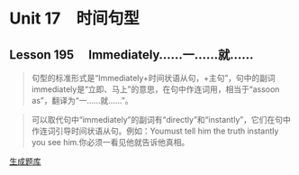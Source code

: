 ﻿ # Unit 17　时间句型
 ## Lesson 195　    Immediately……一……就……
 
> 句型的标准形式是“Immediately+时间状语从句，+主句”，句中的副词immediately是“立即、马上”的意思，在句中作连词用，相当于“assoon as”，翻译为“一……就……”。

> 可以取代句中“immediately”的副词有“directly”和“instantly”，它们在句中作连词引导时间状语从句。例如：Youmust tell him the truth instantly you see him.你必须一看见他就告诉他真相。


 [生成题库](./question/f195.json)
